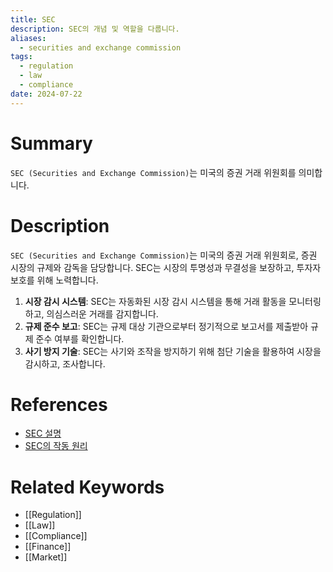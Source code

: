 ```yaml
---
title: SEC
description: SEC의 개념 및 역할을 다룹니다.
aliases:
  - securities and exchange commission
tags:
  - regulation
  - law
  - compliance
date: 2024-07-22
---
```

# Summary

`SEC (Securities and Exchange Commission)`는 미국의 증권 거래 위원회를 의미합니다.

# Description

`SEC (Securities and Exchange Commission)`는 미국의 증권 거래 위원회로, 증권 시장의 규제와 감독을 담당합니다. SEC는 시장의 투명성과 무결성을 보장하고, 투자자 보호를 위해 노력합니다.

1. **시장 감시 시스템**: SEC는 자동화된 시장 감시 시스템을 통해 거래 활동을 모니터링하고, 의심스러운 거래를 감지합니다.
2. **규제 준수 보고**: SEC는 규제 대상 기관으로부터 정기적으로 보고서를 제출받아 규제 준수 여부를 확인합니다.
3. **사기 방지 기술**: SEC는 사기와 조작을 방지하기 위해 첨단 기술을 활용하여 시장을 감시하고, 조사합니다.

# References

- [SEC 설명](https://en.wikipedia.org/wiki/Securities_and_Exchange_Commission)
- [SEC의 작동 원리](https://www.investopedia.com/terms/s/sec.asp)
# Related Keywords

- [[Regulation]]
- [[Law]]
- [[Compliance]]
- [[Finance]]
- [[Market]]
